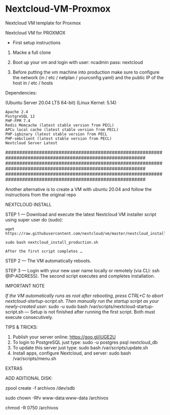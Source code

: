 # Nextcloud-VM-Proxmox
Nextcloud VM template for Proxmox


Nextcloud VM for PROXMOX 
- First setup instructions

1. Macke a full clone

2. Boot up your vm and login with 
user: ncadmin
pass: nextcloud

3. Before putting the vm machine into production make sure to configure the network (in / etc / netplan / yourconfig.yaml) and the public IP of the host in / etc / hosts


Dependencies:

(Ubuntu Server 20.04 LTS 64-bit)
(Linux Kernel: 5.14)

    Apache 2.4
    PostgreSQL 12
    PHP-FPM 7.4
    Redis Memcache (latest stable version from PECL)
    APCu local cache (latest stable version from PECL)
    PHP-igbinary (latest stable version from PECL
    PHP-smbclient (latest stable version from PECL)
    Nextcloud Server Latest
    
##########################################################################################################
##########################################################################################################
##########################################################################################################


Another alternative is to create a VM with ubuntu 20.04 and follow the instructions from the original repo


NEXTCLOUD INSTALL

STEP 1 — Download and execute the latest Nextcloud VM installer script using super user do (sudo):

    wget https://raw.githubusercontent.com/nextcloud/vm/master/nextcloud_install_production.sh
    
    sudo bash nextcloud_install_production.sh
    
    After the first script completes …
    
STEP 2 — The VM automatically reboots.

STEP 3 — Login with your new user name locally or remotely (via CLI: ssh <user>@IP-ADDRESS). The second script executes and completes installation.


IMPORTANT NOTE

*If the VM automatically runs as root after rebooting, press CTRL+C to abort nextcloud-startup-script.sh. Then manually run the startup script as your newly-created user:* sudo -u <user> sudo bash /var/scripts/nextcloud-startup-script.sh — Setup is not finished after running the first script. Both must execute consecutively.


TIPS & TRICKS:

1. Publish your server online: https://goo.gl/iUGE2U
2. To login to PostgreSQL just type: sudo -u postgres psql nextcloud_db 
3. To update this server just type: sudo bash /var/scripts/update.sh
4. Install apps, configure Nextcloud, and server: sudo bash /var/scripts/menu.sh


EXTRAS

ADD ADITIONAL DISK:

zpool create -f archivos /dev/sdb

sudo chown -Rfv www-data:www-data /archivos

chmod -R 0750 /archivos


